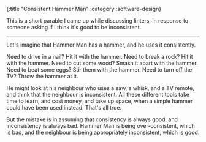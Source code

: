{:title "Consistent Hammer Man"
 :category :software-design}

This is a short parable I came up while discussing linters, in
response to someone asking if I think it's good to be inconsistent.

----

Let's imagine that Hammer Man has a hammer, and he uses it
consistently.

Need to drive in a nail? Hit it with the hammer. Need to break a rock?
Hit it with the hammer. Need to cut some wood? Smash it apart with the
hammer. Need to beat some eggs? Stir them with the hammer. Need to
turn off the TV? Throw the hammer at it.

He might look at his neighbour who uses a saw, a whisk, and a TV
remote, and think that the neighbour is inconsistent. All these
different tools take time to learn, and cost money, and take up space,
when a simple hammer could have been used instead. That's all true.

But the mistake is in assuming that consistency is always good, and
inconsistency is always bad. Hammer Man is being over-consistent,
which is bad, and the neighbour is being appropriately inconsistent,
which is good.
